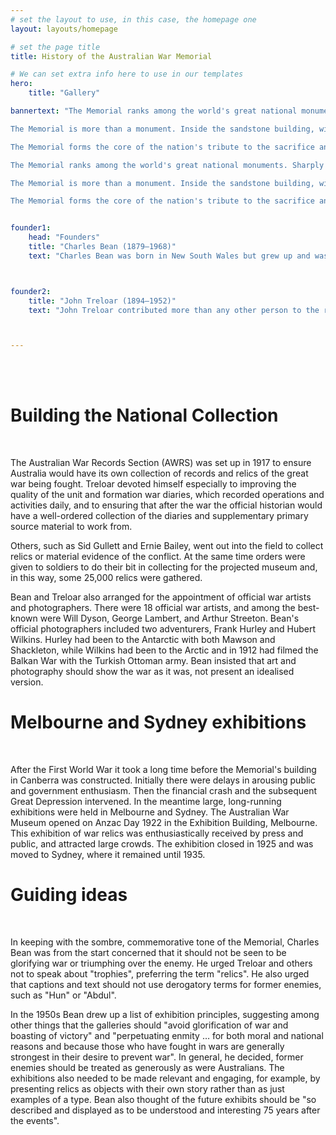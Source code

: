 ```yaml
---
# set the layout to use, in this case, the homepage one
layout: layouts/homepage

# set the page title
title: History of the Australian War Memorial

# We can set extra info here to use in our templates
hero:
    title: "Gallery"

bannertext: "The Memorial ranks among the world's great national monuments. Sharply etched grandeur and dignity in its stylised Byzantine profile contrast with a distinctively Australian setting among lawns and eucalypts at the head of a wide ceremonial avenue, Anzac Parade. Kangaroos from nearby bushy hills occasionally add to the physical effect.

The Memorial is more than a monument. Inside the sandstone building, with its copper-clad dome, selections from a vast National Collection of war relics, official and private records, art, photographs, film, and sound are employed to relate the story of the Australian nation's experience in world wars, regional conflicts, and international peacekeeping.

The Memorial forms the core of the nation's tribute to the sacrifice and achievement of the more than 102,000 Australian men and women who died serving their country, and to all those who served overseas and at home. A central Commemorative Area flanked by arched cloisters houses the names of the fallen on the bronze panels of the Roll of Honour. At the head of the Pool of Reflection, beyond the Flame of Remembrance, stands the towering Hall of Memory, with its interior wall and high dome clad in a six-million-piece mosaic and illuminated by striking stained-glass windows. Inside lies the Tomb of the Unknown Australian Soldier, a symbolic national shrine.

The Memorial ranks among the world's great national monuments. Sharply etched grandeur and dignity in its stylised Byzantine profile contrast with a distinctively Australian setting among lawns and eucalypts at the head of a wide ceremonial avenue, Anzac Parade. Kangaroos from nearby bushy hills occasionally add to the physical effect.

The Memorial is more than a monument. Inside the sandstone building, with its copper-clad dome, selections from a vast National Collection of war relics, official and private records, art, photographs, film, and sound are employed to relate the story of the Australian nation's experience in world wars, regional conflicts, and international peacekeeping.

The Memorial forms the core of the nation's tribute to the sacrifice and achievement of the more than 102,000 Australian men and women who died serving their country, and to all those who served overseas and at home. A central Commemorative Area flanked by arched cloisters houses the names of the fallen on the bronze panels of the Roll of Honour. At the head of the Pool of Reflection, beyond the Flame of Remembrance, stands the towering Hall of Memory, with its interior wall and high dome clad in a six-million-piece mosaic and illuminated by striking stained-glass windows. Inside lies the Tomb of the Unknown Australian Soldier, a symbolic national shrine."


founder1:
    head: "Founders"
    title: "Charles Bean (1879–1968)" 
    text: "Charles Bean was born in New South Wales but grew up and was educated largely in Britian. He returned to Australia and worked as a journalist, and in 1914 was chosen by the journalists' association as official war correspondent. Bean went ashore during the landing on Gallipoli on 25 April 1915, and for the rest of the war followed the movements and battles of Australian soldiers. As well as conceiving and lobbying for the creation of the Australian War Memorial, he was appointed to oversee the production of the 12-volume Official History of Australia in the War of 1914–1918 and he wrote six of the volumes, completing the last in 1942."



founder2:
    title: "John Treloar (1894–1952)"
    text: "John Treloar contributed more than any other person to the realisation of Bean's vision. Treloar, who came from Melbourne, also landed on Gallipoli on 25 April 1915. In 1917, as a captain, he was appointed to head the newly created Australian War Records Section (AWRS) in London, responsible for collecting records and relics for the future museum and to help the official historian in his work. After the war Treloar devoted his life to the Memorial, and influenced almost every aspect of its development. Appointed Director of the Memorial in 1920, he remained in this position for the rest of his life, apart from a brief period in charge of the Military History and Information Section (MHIS) during the Second World War."



---
```



<br>
<br>

# Building the National Collection

<br>

The Australian War Records Section (AWRS) was set up in 1917 to ensure Australia would have its own collection of records and relics of the great war being fought. Treloar devoted himself especially to improving the quality of the unit and formation war diaries, which recorded operations and activities daily, and to ensuring that after the war the official historian would have a well-ordered collection of the diaries and supplementary primary source material to work from.

Others, such as Sid Gullett and Ernie Bailey, went out into the field to collect relics or material evidence of the conflict. At the same time orders were given to soldiers to do their bit in collecting for the projected museum and, in this way, some 25,000 relics were gathered.

Bean and Treloar also arranged for the appointment of official war artists and photographers. There were 18 official war artists, and among the best-known were Will Dyson, George Lambert, and Arthur Streeton. Bean's official photographers included two adventurers, Frank Hurley and Hubert Wilkins. Hurley had been to the Antarctic with both Mawson and Shackleton, while Wilkins had been to the Arctic and in 1912 had filmed the Balkan War with the Turkish Ottoman army. Bean insisted that art and photography should show the war as it was, not present an idealised version.

# Melbourne and Sydney exhibitions

<br>

After the First World War it took a long time before the Memorial's building in Canberra was constructed. Initially there were delays in arousing public and government enthusiasm. Then the financial crash and the subsequent Great Depression intervened. In the meantime large, long-running exhibitions were held in Melbourne and Sydney. The Australian War Museum opened on Anzac Day 1922 in the Exhibition Building, Melbourne. This exhibition of war relics was enthusiastically received by press and public, and attracted large crowds. The exhibition closed in 1925 and was moved to Sydney, where it remained until 1935.



# Guiding ideas

<br>

In keeping with the sombre, commemorative tone of the Memorial, Charles Bean was from the start concerned that it should not be seen to be glorifying war or triumphing over the enemy. He urged Treloar and others not to speak about "trophies", preferring the term "relics". He also urged that captions and text should not use derogatory terms for former enemies, such as "Hun" or "Abdul".

In the 1950s Bean drew up a list of exhibition principles, suggesting among other things that the galleries should "avoid glorification of war and boasting of victory" and "perpetuating enmity … for both moral and national reasons and because those who have fought in wars are generally strongest in their desire to prevent war". In general, he decided, former enemies should be treated as generously as were Australians. The exhibitions also needed to be made relevant and engaging, for example, by presenting relics as objects with their own story rather than as just examples of a type. Bean also thought of the future exhibits should be "so described and displayed as to be understood and interesting 75 years after the events".



